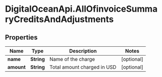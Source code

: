 # DigitalOceanApi.AllOfinvoiceSummaryCreditsAndAdjustments

## Properties
Name | Type | Description | Notes
------------ | ------------- | ------------- | -------------
**name** | **String** | Name of the charge | [optional] 
**amount** | **String** | Total amount charged in USD | [optional] 

